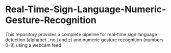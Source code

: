 # Real-Time-Sign-Language-Numeric-Gesture-Recognition
This repository provides a complete pipeline for real-time sign language detection (alphabet , no j and z) and numeric gesture recognition (numbers 0–9) using a webcam feed
